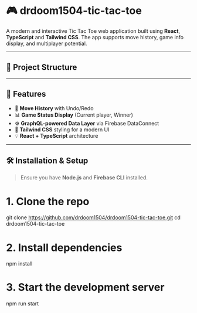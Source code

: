 # 🎮 drdoom1504-tic-tac-toe

A modern and interactive Tic Tac Toe web application built using **React**, **TypeScript** and **Tailwind CSS**. The app supports move history, game info display, and multiplayer potential.

---

## 📁 Project Structure


---

## 🚀 Features

- 🔁 **Move History** with Undo/Redo
- 📊 **Game Status Display** (Current player, Winner)
- ⚙️ **GraphQL-powered Data Layer** via Firebase DataConnect
- 🎨 **Tailwind CSS** styling for a modern UI
- 💡 **React + TypeScript** architecture

---

## 🛠️ Installation & Setup

> Ensure you have **Node.js** and **Firebase CLI** installed.

# 1. Clone the repo
git clone https://github.com/drdoom1504/drdoom1504-tic-tac-toe.git
cd drdoom1504-tic-tac-toe

# 2. Install dependencies
npm install

# 3. Start the development server
npm run start

